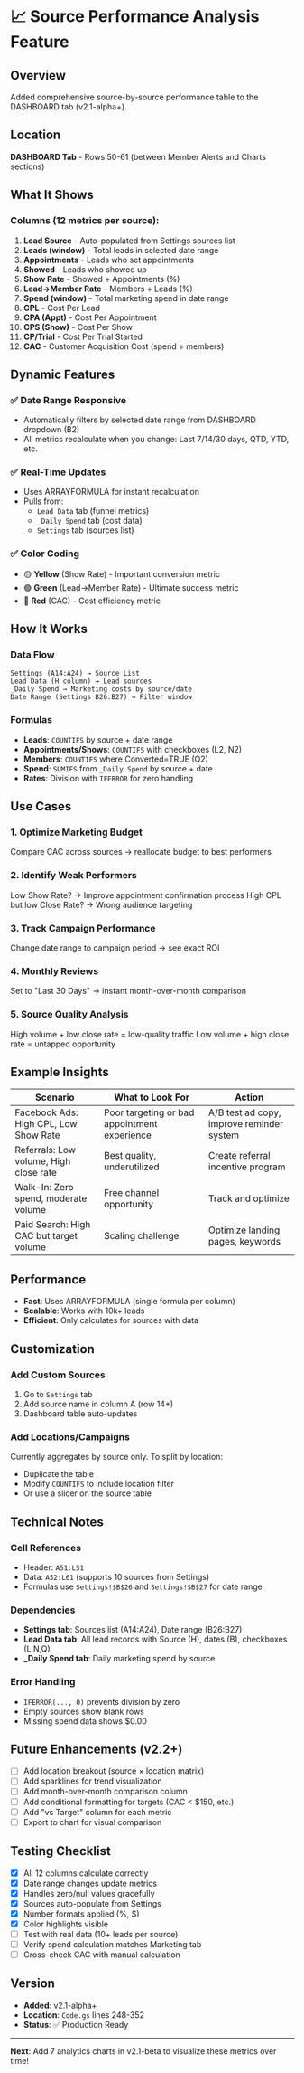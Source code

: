 # 📈 Source Performance Analysis Feature

## Overview
Added comprehensive source-by-source performance table to the DASHBOARD tab (v2.1-alpha+).

## Location
**DASHBOARD Tab** - Rows 50-61 (between Member Alerts and Charts sections)

## What It Shows

### Columns (12 metrics per source):

1. **Lead Source** - Auto-populated from Settings sources list
2. **Leads (window)** - Total leads in selected date range
3. **Appointments** - Leads who set appointments
4. **Showed** - Leads who showed up
5. **Show Rate** - Showed ÷ Appointments (%)
6. **Lead→Member Rate** - Members ÷ Leads (%)
7. **Spend (window)** - Total marketing spend in date range
8. **CPL** - Cost Per Lead
9. **CPA (Appt)** - Cost Per Appointment
10. **CPS (Show)** - Cost Per Show
11. **CP/Trial** - Cost Per Trial Started
12. **CAC** - Customer Acquisition Cost (spend ÷ members)

## Dynamic Features

### ✅ Date Range Responsive
- Automatically filters by selected date range from DASHBOARD dropdown (B2)
- All metrics recalculate when you change: Last 7/14/30 days, QTD, YTD, etc.

### ✅ Real-Time Updates
- Uses ARRAYFORMULA for instant recalculation
- Pulls from:
  - `Lead Data` tab (funnel metrics)
  - `_Daily Spend` tab (cost data)
  - `Settings` tab (sources list)

### ✅ Color Coding
- 🟡 **Yellow** (Show Rate) - Important conversion metric
- 🟢 **Green** (Lead→Member Rate) - Ultimate success metric
- 🔴 **Red** (CAC) - Cost efficiency metric

## How It Works

### Data Flow
```
Settings (A14:A24) → Source List
Lead Data (H column) → Lead sources
_Daily Spend → Marketing costs by source/date
Date Range (Settings B26:B27) → Filter window
```

### Formulas
- **Leads**: `COUNTIFS` by source + date range
- **Appointments/Shows**: `COUNTIFS` with checkboxes (L2, N2)
- **Members**: `COUNTIFS` where Converted=TRUE (Q2)
- **Spend**: `SUMIFS` from `_Daily Spend` by source + date
- **Rates**: Division with `IFERROR` for zero handling

## Use Cases

### 1. **Optimize Marketing Budget**
Compare CAC across sources → reallocate budget to best performers

### 2. **Identify Weak Performers**
Low Show Rate? → Improve appointment confirmation process
High CPL but low Close Rate? → Wrong audience targeting

### 3. **Track Campaign Performance**
Change date range to campaign period → see exact ROI

### 4. **Monthly Reviews**
Set to "Last 30 Days" → instant month-over-month comparison

### 5. **Source Quality Analysis**
High volume + low close rate = low-quality traffic
Low volume + high close rate = untapped opportunity

## Example Insights

| Scenario | What to Look For | Action |
|----------|------------------|--------|
| Facebook Ads: High CPL, Low Show Rate | Poor targeting or bad appointment experience | A/B test ad copy, improve reminder system |
| Referrals: Low volume, High close rate | Best quality, underutilized | Create referral incentive program |
| Walk-In: Zero spend, moderate volume | Free channel opportunity | Track and optimize |
| Paid Search: High CAC but target volume | Scaling challenge | Optimize landing pages, keywords |

## Performance

- **Fast**: Uses ARRAYFORMULA (single formula per column)
- **Scalable**: Works with 10k+ leads
- **Efficient**: Only calculates for sources with data

## Customization

### Add Custom Sources
1. Go to `Settings` tab
2. Add source name in column A (row 14+)
3. Dashboard table auto-updates

### Add Locations/Campaigns
Currently aggregates by source only. To split by location:
- Duplicate the table
- Modify `COUNTIFS` to include location filter
- Or use a slicer on the source table

## Technical Notes

### Cell References
- Header: `A51:L51`
- Data: `A52:L61` (supports 10 sources from Settings)
- Formulas use `Settings!$B$26` and `Settings!$B$27` for date range

### Dependencies
- **Settings tab**: Sources list (A14:A24), Date range (B26:B27)
- **Lead Data tab**: All lead records with Source (H), dates (B), checkboxes (L,N,Q)
- **_Daily Spend tab**: Daily marketing spend by source

### Error Handling
- `IFERROR(..., 0)` prevents division by zero
- Empty sources show blank rows
- Missing spend data shows $0.00

## Future Enhancements (v2.2+)

- [ ] Add location breakout (source × location matrix)
- [ ] Add sparklines for trend visualization
- [ ] Add month-over-month comparison column
- [ ] Add conditional formatting for targets (CAC < $150, etc.)
- [ ] Add "vs Target" column for each metric
- [ ] Export to chart for visual comparison

## Testing Checklist

- [x] All 12 columns calculate correctly
- [x] Date range changes update metrics
- [x] Handles zero/null values gracefully
- [x] Sources auto-populate from Settings
- [x] Number formats applied (%, $)
- [x] Color highlights visible
- [ ] Test with real data (10+ leads per source)
- [ ] Verify spend calculation matches Marketing tab
- [ ] Cross-check CAC with manual calculation

## Version
- **Added**: v2.1-alpha+
- **Location**: `Code.gs` lines 248-352
- **Status**: ✅ Production Ready

---

**Next**: Add 7 analytics charts in v2.1-beta to visualize these metrics over time!

